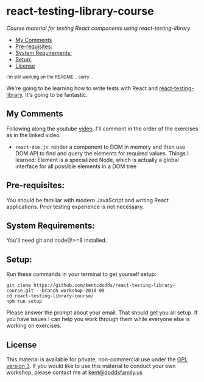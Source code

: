 # react-testing-library-course

_Course material for testing React components using react-testing-library_

<!-- START doctoc generated TOC please keep comment here to allow auto update -->
<!-- DON'T EDIT THIS SECTION, INSTEAD RE-RUN doctoc TO UPDATE -->

- [My Comments](#my-comments)
- [Pre-requisites:](#pre-requisites)
- [System Requirements:](#system-requirements)
- [Setup:](#setup)
- [License](#license)

<!-- END doctoc generated TOC please keep comment here to allow auto update -->

<small>I'm still working on the README... sorry...</small>

We're going to be learning how to write tests with React and
[react-testing-library](https://github.com/kentcdodds/react-testing-library).
It's going to be fantastic.

## My Comments

Following along the youtube [video](https://www.youtube.com/watch?v=w6KCDFssHFA). I'll comment in the order of the exercises as in the linked video.

- `react-dom.js`: render a component to DOM in memory and then use DOM API to find and query the elements for required values. Things I learned: Element is a specialized Node, which is actually a global interface for all possible elements in a DOM tree

## Pre-requisites:

You should be familiar with modern JavaScript and writing React applications.
Prior testing experience is not necessary.

## System Requirements:

You'll need git and node@>=8 installed.

## Setup:

Run these commands in your terminal to get yourself setup:

```
git clone https://github.com/kentcdodds/react-testing-library-course.git --branch workshop-2018-09
cd react-testing-library-course/
npm run setup
```

Please answer the prompt about your email. That should get you all setup.
If you have issues I can help you work through them while everyone else is
working on exercises.

## License

This material is available for private, non-commercial use under the
[GPL version 3](http://www.gnu.org/licenses/gpl-3.0-standalone.html). If you
would like to use this material to conduct your own workshop, please contact me
at kent@doddsfamily.us
